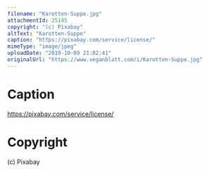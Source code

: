 ```yaml
---
filename: "Karotten-Suppe.jpg"
attachmentId: 25145
copyright: "(c) Pixabay"
altText: "Karotten-Suppe"
caption: "https://pixabay.com/service/license/"
mimeType: "image/jpeg"
uploadDate: "2019-10-09 21:02:41"
originalUrl: "https://www.veganblatt.com/i/Karotten-Suppe.jpg"
---
```


# Caption

https://pixabay.com/service/license/

# Copyright

(c) Pixabay
